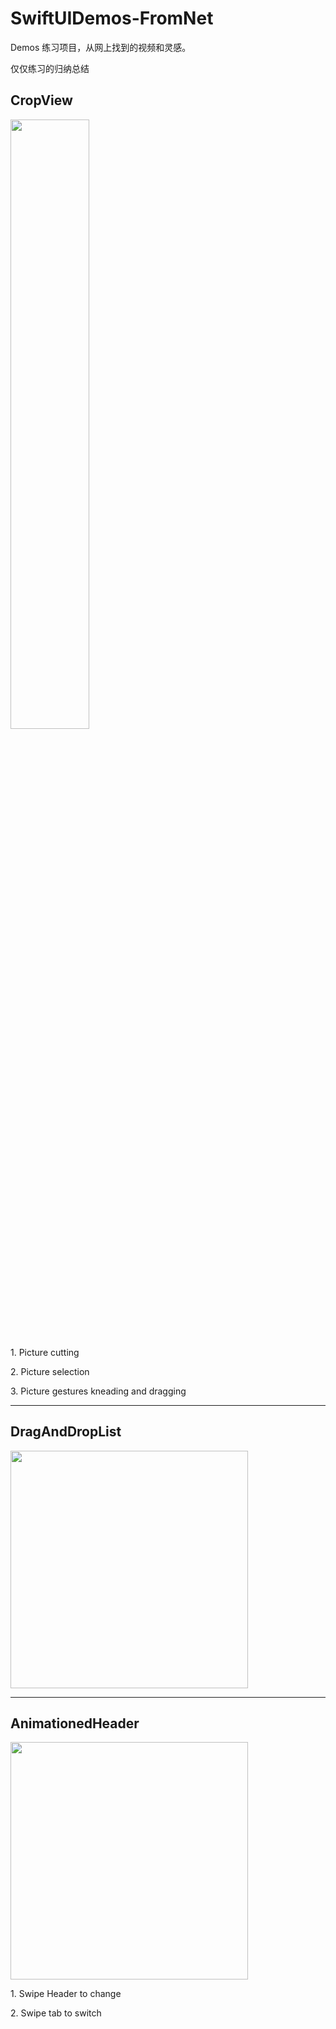 # SwiftUIDemos-FromNet
Demos
练习项目，从网上找到的视频和灵感。

仅仅练习的归纳总结

## CropView

<img align="center" src="PreView/Preview-crop.gif" width="50%" height="50%">

<p> 1. Picture cutting </p> 
<p> 2. Picture selection </p> 
<p> 3. Picture gestures kneading and dragging </p>


***



## DragAndDropList

<img align="center" src="PreView/PreviewDragAndDropList.gif" width="380">
 

***



## AnimationedHeader

<img align="center" src="PreView/AnimationedHeader.gif" width="380">

<p> 1. Swipe Header to change </p> 
<p> 2. Swipe tab to switch </p>
